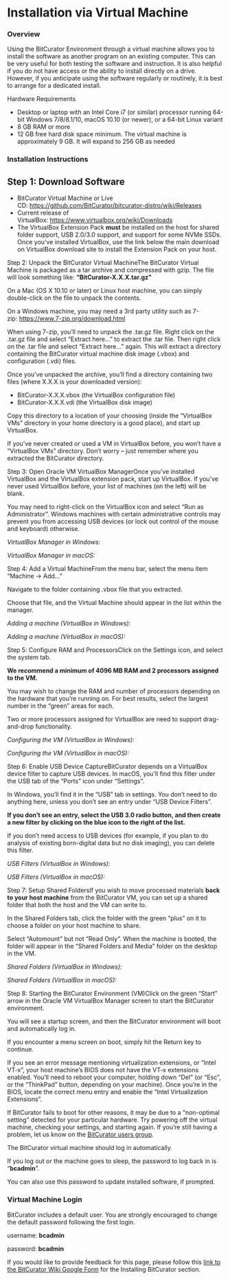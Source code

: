 Installation via Virtual Machine
================================





### Overview

Using the BitCurator Environment through a virtual machine allows you to install the software as another program on an existing computer. This can be very useful for both testing the software and instruction. It is also helpful if you do not have access or the ability to install directly on a drive. However, if you anticipate using the software regularly or routinely, it is best to arrange for a dedicated install. 

Hardware Requirements

* Desktop or laptop with an Intel Core i7 (or similar) processor running 64-bit Windows 7/8/8.1/10, macOS 10.10 (or newer), or a 64-bit Linux variant
* 8 GB RAM or more
* 12 GB free hard disk space minimum. The virtual machine is approximately 9 GB. It will expand to 256 GB as needed

### Installation Instructions

## Step 1: Download Software

* BitCurator Virtual Machine or Live CD: <https://github.com/BitCurator/bitcurator-distro/wiki/Releases>
* Current release of VirtualBox: <https://www.virtualbox.org/wiki/Downloads>
* The VirtualBox Extension Pack **must** be installed on the host for shared folder support, USB 2.0/3.0 support, and support for some NVMe SSDs. Once you’ve installed VirtualBox, use the link below the main download on VirtualBox download site to install the Extension Pack on your host.

Step 2: Unpack the BitCurator Virtual MachineThe BitCurator Virtual Machine is packaged as a tar archive and compressed with gzip. The file will look something like: **“BitCurator-X.X.X.tar.gz”**

On a Mac (OS X 10.10 or later) or Linux host machine, you can simply double-click on the file to unpack the contents.

On a Windows machine, you may need a 3rd party utility such as 7-zip: <https://www.7-zip.org/download.html>

When using 7-zip, you’ll need to unpack the .tar.gz file. Right click on the .tar.gz file and select “Extract here…” to extract the .tar file. Then right click on the .tar file and select “Extract here…” again. This will extract a directory containing the BitCurator virtual machine disk image (.vbox) and configuration (.vdi) files.

Once you’ve unpacked the archive, you’ll find a directory containing two files (where X.X.X is your downloaded version):

* BitCurator-X.X.X.vbox (the VirtualBox configuration file)
* BitCurator-X.X.X.vdi (the VirtualBox disk image)

Copy this directory to a location of your choosing (inside the “VirtualBox VMs” directory in your home directory is a good place), and start up VirtualBox.

If you’ve never created or used a VM in VirtualBox before, you won’t have a “VirtualBox VMs” directory. Don’t worry – just remember where you extracted the BitCurator directory.

Step 3: Open Oracle VM VirtualBox ManagerOnce you’ve installed VirtualBox and the VirtualBox extension pack, start up VirtualBox. If you’ve never used VirtualBox before, your list of machines (on the left) will be blank.

You may need to right-click on the VirtualBox icon and select “Run as Administrator”. Windows machines with certain administrative controls may prevent you from accessing USB devices (or lock out control of the mouse and keyboard) otherwise.

*VirtualBox Manager in Windows:*

*VirtualBox Manager in macOS:*

Step 4: Add a Virtual MachineFrom the menu bar, select the menu item “Machine -> Add…”

Navigate to the folder containing .vbox file that you extracted.

Choose that file, and the Virtual Machine should appear in the list within the manager.

*Adding a machine (VirtualBox in Windows):*

*Adding a machine (VirtualBox in macOS):*

Step 5: Configure RAM and ProcessorsClick on the Settings icon, and select the system tab.

**We recommend a minimum of 4096 MB RAM and 2 processors assigned to the VM.**

You may wish to change the RAM and number of processors depending on the hardware that you’re running on. For best results, select the largest number in the “green” areas for each.

Two or more processors assigned for VirtualBox are need to support drag-and-drop functionality.

*Configuring the VM (VirtualBox in Windows):*

*Configuring the VM (VirtualBox in macOS):*

Step 6: Enable USB Device CaptureBitCurator depends on a VirtualBox device filter to capture USB devices. In macOS, you’ll find this filter under the USB tab of the “Ports” icon under “Settings”.

In Windows, you’ll find it in the “USB” tab in settings. You don’t need to do anything here, unless you don’t see an entry under “USB Device Filters”.

**If you don’t see an entry, select the USB 3.0 radio button, and then create a new filter by clicking on the blue icon to the right of the list.**

If you don’t need access to USB devices (for example, if you plan to do analysis of existing born-digital data but no disk imaging), you can delete this filter.

*USB Filters (VirtualBox in Windows):*

*USB Filters (VirtualBox in macOS):*

Step 7: Setup Shared FoldersIf you wish to move processed materials **back to your host machine** from the BitCurator VM, you can set up a shared folder that both the host and the VM can write to.

In the Shared Folders tab, click the folder with the green “plus” on it to choose a folder on your host machine to share.

Select “Automount” but not “Read Only”. When the machine is booted, the folder will appear in the “Shared Folders and Media” folder on the desktop in the VM.

*Shared Folders (VirtualBox in Windows):*

*Shared Folders (VirtualBox in macOS):*

Step 8: Starting the BitCurator Environment (VM)Click on the green “Start” arrow in the Oracle VM VirtualBox Manager screen to start the BitCurator environment.

You will see a startup screen, and then the BitCurator environment will boot and automatically log in.

If you encounter a menu screen on boot, simply hit the Return key to continue.

If you see an error message mentioning virtualization extensions, or “Intel VT-x”, your host machine’s BIOS does not have the VT-x extensions enabled. You’ll need to reboot your computer, holding down “Del” (or “Esc”, or the “ThinkPad” button, depending on your machine). Once you’re in the BIOS, locate the correct menu entry and enable the “Intel Virtualization Extensions”.

If BitCurator fails to boot for other reasons, it may be due to a “non-optimal setting” detected for your particular hardware. Try powering off the virtual machine, checking your settings, and starting again. If you’re still having a problem, let us know on the [BitCurator users group](https://groups.google.com/forum/#!forum/bitcurator-users).

The BitCurator virtual machine should log in automatically.

If you log out or the machine goes to sleep, the password to log back in is “**bcadmin**”.

You can also use this password to update installed software, if prompted.

### Virtual Machine Login

BitCurator includes a default user. You are strongly encouraged to change the default password following the first login.

username: **bcadmin**

password: **bcadmin**

  








 If you would like to provide feedback for this page, please follow this [link to the BitCurator Wiki Google Form](https://docs.google.com/forms/d/e/1FAIpQLSeW9_Ri9tzXzisgBzQ26o4Ea4moDYmcKZ_f1qd9s4Ju17Yf_w/viewform?usp=sf_link) for the Installing BitCurator section.


